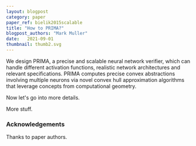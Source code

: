 ```yaml
---
layout: blogpost
category: paper
paper_ref: bielik2015scalable
title: "How to PRIMA?"
blogpost_authors: "Mark Muller" 
date:   2021-09-01
thumbnail: thumb2.svg
---
```


We design PRIMA, a precise and scalable neural network verifier, which can
handle different activation functions, realistic network architectures and
relevant specifications. PRIMA computes precise convex abstractions involving
multiple neurons via novel convex hull approximation algorithms that leverage
concepts from computational geometry.

Now let's go into more details.

More stuff.

### Acknowledgements

Thanks to paper authors.